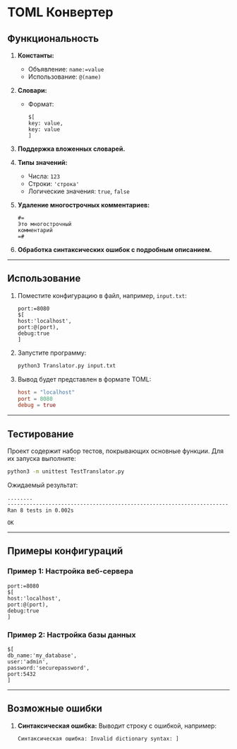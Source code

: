 # TOML Конвертер

## Функциональность

1. **Константы:**
   - Объявление: `name:=value`
   - Использование: `@(name)`

2. **Словари:**
   - Формат:
     ```plaintext
     $[
     key: value,
     key: value
     ]
     ```

3. **Поддержка вложенных словарей.**

4. **Типы значений:**
   - Числа: `123`
   - Строки: `'строка'`
   - Логические значения: `true`, `false`

5. **Удаление многострочных комментариев:**
   ```plaintext
   #=
   Это многострочный
   комментарий
   =#
   ```

6. **Обработка синтаксических ошибок с подробным описанием.**

---

## Использование

1. Поместите конфигурацию в файл, например, `input.txt`:

   ```plaintext
   port:=8080
   $[
   host:'localhost',
   port:@(port),
   debug:true
   ]
   ```

2. Запустите программу:

   ```bash
   python3 Translator.py input.txt
   ```

3. Вывод будет представлен в формате TOML:

   ```toml
   host = "localhost"
   port = 8080
   debug = true
   ```

---

## Тестирование

Проект содержит набор тестов, покрывающих основные функции. Для их запуска выполните:

```bash
python3 -m unittest TestTranslator.py
```

Ожидаемый результат:

```
........
----------------------------------------------------------------------
Ran 8 tests in 0.002s

OK
```

---

## Примеры конфигураций

### Пример 1: Настройка веб-сервера

```plaintext
port:=8080
$[
host:'localhost',
port:@(port),
debug:true
]
```

### Пример 2: Настройка базы данных

```plaintext
$[
db_name:'my_database',
user:'admin',
password:'securepassword',
port:5432
]
```

---

## Возможные ошибки

1. **Синтаксическая ошибка:**
   Выводит строку с ошибкой, например:
   ```plaintext
   Синтаксическая ошибка: Invalid dictionary syntax: ]
   ```